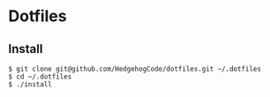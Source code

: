 # Dotfiles

## Install
```
$ git clone git@github.com/HedgehogCode/dotfiles.git ~/.dotfiles
$ cd ~/.dotfiles 
$ ./install
```
